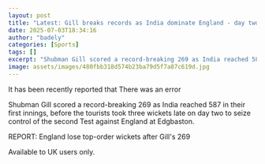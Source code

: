 ```yaml
---
layout: post
title: "Latest: Gill breaks records as India dominate England - day two highlights"
date: 2025-07-03T18:34:16
author: "badely"
categories: [Sports]
tags: []
excerpt: "Shubman Gill scored a record-breaking 269 as India reached 587 in their first innings, before taking three wickets late on day two to take control of "
image: assets/images/480fbb318d574b23ba79d5f7a87c619d.jpg
---
```


It has been recently reported that There was an error

Shubman Gill scored a record-breaking 269 as India reached 587 in their first innings, before the tourists took three wickets late on day two to seize control of the second Test against England at Edgbaston.

REPORT: England lose top-order wickets after Gill's 269

Available to UK users only.

